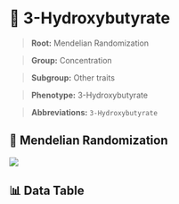 # 🧪 3-Hydroxybutyrate

> **Root:** Mendelian Randomization

> **Group:** Concentration  

> **Subgroup:** Other traits

> **Phenotype:** 3-Hydroxybutyrate  

> **Abbreviations:** `3-Hydroxybutyrate`

## 🧬 Mendelian Randomization  

<img src="/MR/Figures/Inverse/3hengxianHydroxybutyrate.png"/>


## 📊 Data Table


<CsvTableMRI src="/MR/Data/Inverse/3hengxianHydroxybutyrate.csv"/>
